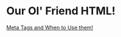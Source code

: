 <!-- TITLE: HTML -->
<!-- SUBTITLE: The Structure of the Web -->

# Our Ol' Friend HTML!

[Meta Tags and When to Use them!](meta-tags)